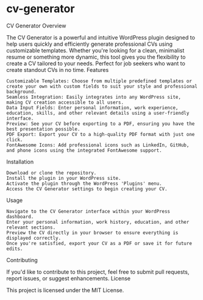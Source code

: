 # cv-generator
CV Generator
Overview

The CV Generator is a powerful and intuitive WordPress plugin designed to help users quickly and efficiently generate professional CVs using customizable templates. Whether you're looking for a clean, minimalist resume or something more dynamic, this tool gives you the flexibility to create a CV tailored to your needs. Perfect for job seekers who want to create standout CVs in no time.
Features

    Customizable Templates: Choose from multiple predefined templates or create your own with custom fields to suit your style and professional background.
    Seamless Integration: Easily integrates into any WordPress site, making CV creation accessible to all users.
    Data Input Fields: Enter personal information, work experience, education, skills, and other relevant details using a user-friendly interface.
    Preview: See your CV before exporting to a PDF, ensuring you have the best presentation possible.
    PDF Export: Export your CV to a high-quality PDF format with just one click.
    FontAwesome Icons: Add professional icons such as LinkedIn, GitHub, and phone icons using the integrated FontAwesome support.

Installation

    Download or clone the repository.
    Install the plugin in your WordPress site.
    Activate the plugin through the WordPress 'Plugins' menu.
    Access the CV Generator settings to begin creating your CV.

Usage

    Navigate to the CV Generator interface within your WordPress dashboard.
    Enter your personal information, work history, education, and other relevant sections.
    Preview the CV directly in your browser to ensure everything is displayed correctly.
    Once you're satisfied, export your CV as a PDF or save it for future edits.

Contributing

If you'd like to contribute to this project, feel free to submit pull requests, report issues, or suggest enhancements.
License

This project is licensed under the MIT License.
